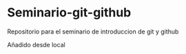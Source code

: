 # Seminario-git-github
Repositorio para el seminario de introduccion de git y github

Añadido desde local